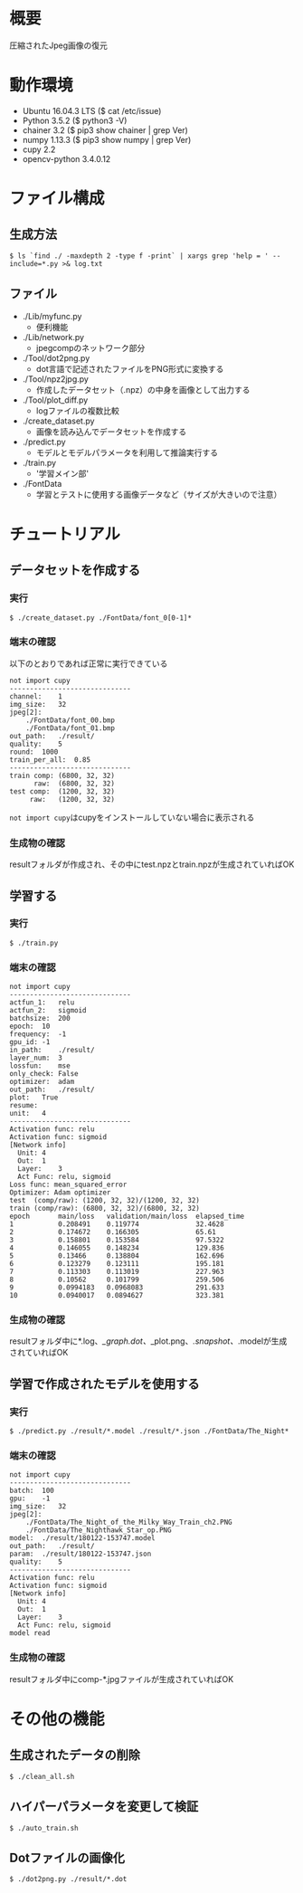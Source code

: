 # 概要

圧縮されたJpeg画像の復元

# 動作環境

- Ubuntu 16.04.3 LTS ($ cat /etc/issue)
- Python 3.5.2 ($ python3 -V)
- chainer 3.2 ($ pip3 show chainer | grep Ver)
- numpy 1.13.3 ($ pip3 show numpy | grep Ver)
- cupy 2.2
- opencv-python 3.4.0.12

# ファイル構成

## 生成方法

```console
$ ls `find ./ -maxdepth 2 -type f -print` | xargs grep 'help = ' --include=*.py >& log.txt
```

## ファイル

- ./Lib/myfunc.py
  - 便利機能
- ./Lib/network.py
  - jpegcompのネットワーク部分
- ./Tool/dot2png.py
  - dot言語で記述されたファイルをPNG形式に変換する
- ./Tool/npz2jpg.py
  - 作成したデータセット（.npz）の中身を画像として出力する
- ./Tool/plot_diff.py
  - logファイルの複数比較
- ./create_dataset.py
  - 画像を読み込んでデータセットを作成する
- ./predict.py
  - モデルとモデルパラメータを利用して推論実行する
- ./train.py
  - '学習メイン部'
- ./FontData
  - 学習とテストに使用する画像データなど（サイズが大きいので注意）

# チュートリアル

## データセットを作成する

### 実行

```console
$ ./create_dataset.py ./FontData/font_0[0-1]*
```

### 端末の確認
以下のとおりであれば正常に実行できている

```console
not import cupy
------------------------------
channel:	1
img_size:	32
jpeg[2]:
	./FontData/font_00.bmp
	./FontData/font_01.bmp
out_path:	./result/
quality:	5
round:	1000
train_per_all:	0.85
------------------------------
train comp: (6800, 32, 32)
      raw:  (6800, 32, 32)
test comp:  (1200, 32, 32)
     raw:   (1200, 32, 32)
```
`not import cupy`はcupyをインストールしていない場合に表示される

### 生成物の確認

resultフォルダが作成され、その中にtest.npzとtrain.npzが生成されていればOK

## 学習する

### 実行

```console
$ ./train.py
```

### 端末の確認

```console
not import cupy
------------------------------
actfun_1:	relu
actfun_2:	sigmoid
batchsize:	200
epoch:	10
frequency:	-1
gpu_id:	-1
in_path:	./result/
layer_num:	3
lossfun:	mse
only_check:	False
optimizer:	adam
out_path:	./result/
plot:	True
resume:
unit:	4
------------------------------
Activation func: relu
Activation func: sigmoid
[Network info]
  Unit:	4
  Out:	1
  Layer:	3
  Act Func:	relu, sigmoid
Loss func: mean_squared_error
Optimizer: Adam optimizer
test  (comp/raw): (1200, 32, 32)/(1200, 32, 32)
train (comp/raw): (6800, 32, 32)/(6800, 32, 32)
epoch       main/loss   validation/main/loss  elapsed_time
1           0.208491    0.119774              32.4628
2           0.174672    0.166305              65.61
3           0.158801    0.153584              97.5322
4           0.146055    0.148234              129.836
5           0.13466     0.138804              162.696
6           0.123279    0.123111              195.181
7           0.113303    0.113019              227.963
8           0.10562     0.101799              259.506
9           0.0994183   0.0968083             291.633
10          0.0940017   0.0894627             323.381
```

### 生成物の確認

resultフォルダ中に*.log、*_graph.dot、*_plot.png、*.snapshot、*.modelが生成されていればOK

## 学習で作成されたモデルを使用する

### 実行

```console
$ ./predict.py ./result/*.model ./result/*.json ./FontData/The_Night*
```

### 端末の確認

```console
not import cupy
------------------------------
batch:	100
gpu:	-1
img_size:	32
jpeg[2]:
	./FontData/The_Night_of_the_Milky_Way_Train_ch2.PNG
	./FontData/The_Nighthawk_Star_op.PNG
model:	./result/180122-153747.model
out_path:	./result/
param:	./result/180122-153747.json
quality:	5
------------------------------
Activation func: relu
Activation func: sigmoid
[Network info]
  Unit:	4
  Out:	1
  Layer:	3
  Act Func:	relu, sigmoid
model read
```

### 生成物の確認

resultフォルダ中にcomp-*.jpgファイルが生成されていればOK

# その他の機能

## 生成されたデータの削除

```console
$ ./clean_all.sh
```

## ハイパーパラメータを変更して検証

```console
$ ./auto_train.sh
```

## Dotファイルの画像化

```console
$ ./dot2png.py ./result/*.dot
```
